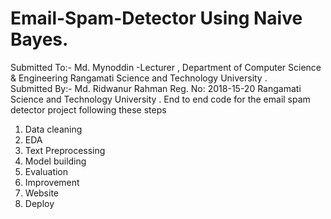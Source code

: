 # Email-Spam-Detector Using Naive Bayes.
Submitted To:-  Md. Mynoddin  -Lecturer , Department of Computer Science &amp; Engineering  Rangamati Science and Technology University .  
Submitted By:- Md. Ridwanur Rahman   Reg. No: 2018-15-20   Rangamati Science and Technology University  .
End to end code for the email spam detector project following these steps
1. Data cleaning
2. EDA
3. Text Preprocessing
4. Model building
5. Evaluation
6. Improvement
7. Website
8. Deploy
